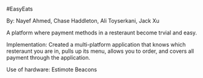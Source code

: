 #EasyEats

By: Nayef Ahmed, Chase Haddleton, Ali Toyserkani, Jack Xu

A platform where payment methods in a resteraunt become trvial and easy. 

Implementation: Created a multi-platform application that knows which resteraunt you are in, pulls up its menu, allows you to order, and covers all payment through the application. 

Use of hardware: Estimote Beacons
